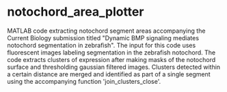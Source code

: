 # notochord_area_plotter

MATLAB code extracting notochord segment areas accompanying the Current Biology submission titled "Dynamic BMP signaling mediates notochord segmentation in zebrafish". The input for this code uses fluorescent images labeling segmentation in the zebrafish notochord. The code extracts clusters of expression after making masks of the notochord surface and thresholding gaussian filtered images. Clusters detected within a certain distance are merged and identified as part of a single segment using the accompanying function 'join_clusters_close'.
